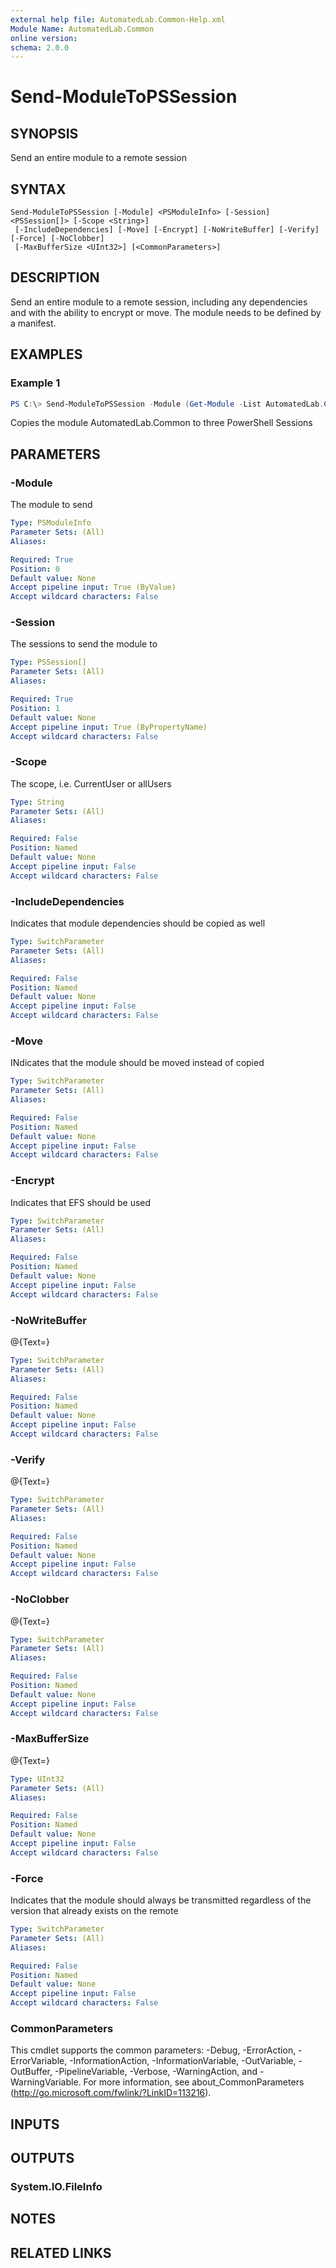 ```yaml
---
external help file: AutomatedLab.Common-Help.xml
Module Name: AutomatedLab.Common
online version:
schema: 2.0.0
---
```


# Send-ModuleToPSSession

## SYNOPSIS

Send an entire module to a remote session

## SYNTAX

```
Send-ModuleToPSSession [-Module] <PSModuleInfo> [-Session] <PSSession[]> [-Scope <String>]
 [-IncludeDependencies] [-Move] [-Encrypt] [-NoWriteBuffer] [-Verify] [-Force] [-NoClobber]
 [-MaxBufferSize <UInt32>] [<CommonParameters>]
```

## DESCRIPTION

Send an entire module to a remote session, including any dependencies and with the ability to encrypt or move. The module
needs to be defined by a manifest.

## EXAMPLES

### Example 1
```powershell
PS C:\> Send-ModuleToPSSession -Module (Get-Module -List AutomatedLab.Common)[0] -Session (New-PSSession -ComputerName Host1,Host2,Host3) -IncludeDependencies
```

Copies the module AutomatedLab.Common to three PowerShell Sessions

## PARAMETERS

### -Module
The module to send

```yaml
Type: PSModuleInfo
Parameter Sets: (All)
Aliases:

Required: True
Position: 0
Default value: None
Accept pipeline input: True (ByValue)
Accept wildcard characters: False
```

### -Session
The sessions to send the module to 

```yaml
Type: PSSession[]
Parameter Sets: (All)
Aliases:

Required: True
Position: 1
Default value: None
Accept pipeline input: True (ByPropertyName)
Accept wildcard characters: False
```

### -Scope
The scope, i.e. CurrentUser or allUsers

```yaml
Type: String
Parameter Sets: (All)
Aliases:

Required: False
Position: Named
Default value: None
Accept pipeline input: False
Accept wildcard characters: False
```

### -IncludeDependencies
Indicates that module dependencies should be copied as well

```yaml
Type: SwitchParameter
Parameter Sets: (All)
Aliases:

Required: False
Position: Named
Default value: None
Accept pipeline input: False
Accept wildcard characters: False
```

### -Move
INdicates that the module should be moved instead of copied

```yaml
Type: SwitchParameter
Parameter Sets: (All)
Aliases:

Required: False
Position: Named
Default value: None
Accept pipeline input: False
Accept wildcard characters: False
```

### -Encrypt
Indicates that EFS should be used

```yaml
Type: SwitchParameter
Parameter Sets: (All)
Aliases:

Required: False
Position: Named
Default value: None
Accept pipeline input: False
Accept wildcard characters: False
```

### -NoWriteBuffer
@{Text=}

```yaml
Type: SwitchParameter
Parameter Sets: (All)
Aliases:

Required: False
Position: Named
Default value: None
Accept pipeline input: False
Accept wildcard characters: False
```

### -Verify
@{Text=}

```yaml
Type: SwitchParameter
Parameter Sets: (All)
Aliases:

Required: False
Position: Named
Default value: None
Accept pipeline input: False
Accept wildcard characters: False
```

### -NoClobber
@{Text=}

```yaml
Type: SwitchParameter
Parameter Sets: (All)
Aliases:

Required: False
Position: Named
Default value: None
Accept pipeline input: False
Accept wildcard characters: False
```

### -MaxBufferSize
@{Text=}

```yaml
Type: UInt32
Parameter Sets: (All)
Aliases:

Required: False
Position: Named
Default value: None
Accept pipeline input: False
Accept wildcard characters: False
```

### -Force
Indicates that the module should always be transmitted regardless of the version
that already exists on the remote

```yaml
Type: SwitchParameter
Parameter Sets: (All)
Aliases:

Required: False
Position: Named
Default value: None
Accept pipeline input: False
Accept wildcard characters: False
```

### CommonParameters
This cmdlet supports the common parameters: -Debug, -ErrorAction, -ErrorVariable, -InformationAction, -InformationVariable, -OutVariable, -OutBuffer, -PipelineVariable, -Verbose, -WarningAction, and -WarningVariable. For more information, see about_CommonParameters (http://go.microsoft.com/fwlink/?LinkID=113216).

## INPUTS

## OUTPUTS

### System.IO.FileInfo

## NOTES

## RELATED LINKS
